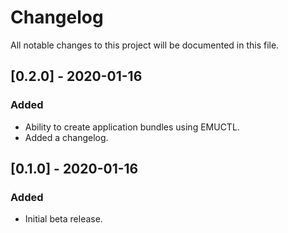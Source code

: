 # Changelog
All notable changes to this project will be documented in this file.

## [0.2.0] - 2020-01-16
### Added
- Ability to create application bundles using EMUCTL.
- Added a changelog.

## [0.1.0] - 2020-01-16
### Added
- Initial beta release.